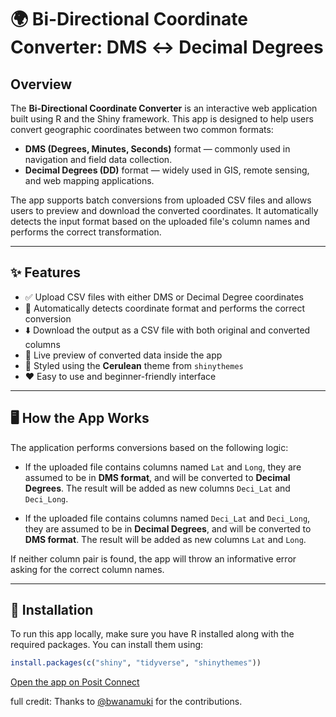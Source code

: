 # 🌍 Bi-Directional Coordinate Converter: DMS ↔ Decimal Degrees

## Overview

The **Bi-Directional Coordinate Converter** is an interactive web application built using R and the Shiny framework. This app is designed to help users convert geographic coordinates between two common formats:

- **DMS (Degrees, Minutes, Seconds)** format — commonly used in navigation and field data collection.
- **Decimal Degrees (DD)** format — widely used in GIS, remote sensing, and web mapping applications.

The app supports batch conversions from uploaded CSV files and allows users to preview and download the converted coordinates. It automatically detects the input format based on the uploaded file's column names and performs the correct transformation.

---

## ✨ Features

- ✅ Upload CSV files with either DMS or Decimal Degree coordinates
- 🔄 Automatically detects coordinate format and performs the correct conversion
- ⬇️ Download the output as a CSV file with both original and converted columns
- 👀 Live preview of converted data inside the app
- 🎨 Styled using the **Cerulean** theme from `shinythemes`
- ❤️ Easy to use and beginner-friendly interface

---

## 🖥️ How the App Works

The application performs conversions based on the following logic:

- If the uploaded file contains columns named `Lat` and `Long`, they are assumed to be in **DMS format**, and will be converted to **Decimal Degrees**. The result will be added as new columns `Deci_Lat` and `Deci_Long`.

- If the uploaded file contains columns named `Deci_Lat` and `Deci_Long`, they are assumed to be in **Decimal Degrees**, and will be converted to **DMS format**. The result will be added as new columns `Lat` and `Long`.

If neither column pair is found, the app will throw an informative error asking for the correct column names.

---

## 🔧 Installation

To run this app locally, make sure you have R installed along with the required packages. You can install them using:

```r
install.packages(c("shiny", "tidyverse", "shinythemes"))

```

[Open the app on Posit Connect](https://connect.posit.cloud/hemedlungo/content/01980590-072b-9fdc-2627-61d99f4caa85)

full credit: Thanks to [@bwanamuki](https://github.com/bwanamuki) for the contributions.

